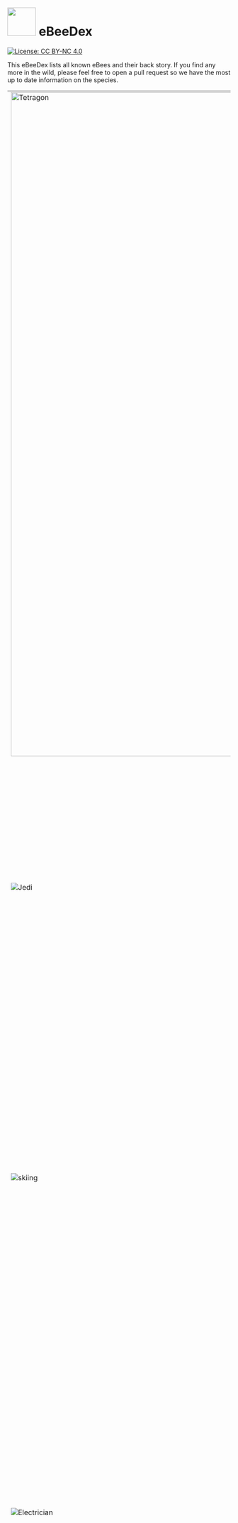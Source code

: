 # <img src="images/ebeeball.png" width="64"> eBeeDex

[![License: CC BY-NC 4.0](https://img.shields.io/badge/License-CC_BY--NC_4.0-lightgrey.svg)](LICENSE)

This eBeeDex lists all known eBees and their back story. If you find any more in the wild, please feel free to open a pull request so we have the most up to date information on the species.

<table>
  <tr>
    <td> <img src="images/tetragon-bee.png" alt="Tetragon" width="1500">
    </td>
    <td><a href="#Tetragon_eBee" id="Tetragon_eBee">#1: Tetragon eBee</a>
      <br>
      <br>
      Tetragon eBee is from the genus Tetragonula which is a kind of stingless bee. Tetragonula protect their hive in a collective effort, but without a stinger, Tetragon eBee took up his sword and shield. He spends his days observing the kernel and defending it from malicious actors.
    </td>
  </tr>
  <tr>
    <td> <img src="images/jedi-bee.png" alt="Jedi">
    </td>
    <td><a href="#Jedi_eBee_Obee-Wan_Kenobee" id="Jedi_eBee_Obee-Wan_Kenobee">#2: Jedi eBee (Obee-Wan Kenobee)</a>
      <br>
      <br>
      Obee-Wan Kenobee ranges across the galaxy defending colonies from moths, birds, ants, mites, mice, bears, and other malicious actors. Obee-Wan uses the Force to sense things happening in the kernel and his lightsaber for aggressive negotiations when a process gets out of line. Obee-Wan also taught Tetragon eBee everything he knows.
    </td>
  </tr>
  <tr>
    <td> <img src="images/skiing-bee.png" alt="skiing">
    </td>
    <td><a href="#Skiing_eBee" id="Skiing_eBee">#3: Skiing eBee</a>
      <br>
      <br>
      While many bees hibernate for winter, Skiing eBee loves to go where no bee has gone before. Growing up in the verdant vallies of Diavolezza, she always wondered what the Swiss people did when she was sleeping. Curiosity eventually got the better of Skiing eBee and she awoke to find a white winter wonderland. She strapped on a pair of skis and quickly progressed from the bunny hill to double blacks and hasn't looked back since.
    </td>
  </tr>
  <tr>
    <td> <img src="images/electrician-bee.png" alt="Electrician">
    </td>
    <td><a href="#Electrician_eBee" id="Electrician_eBee">#4: Electrician eBee</a>
      <br>
      <br>
      Pulses and signals are the daily lot for Electrician eBee. There's no wire, no circuit that she cannot tame. Of course, it helps when you're a creature sensitive to electromagnetic fields. Electrician eBee does her best to connect all parts of complex systems and makes it all work flawlessly. She won't hesitate to hook eBPF programs to electrical sockets if she has to. Or to report any misbehaving frequency... Wait! Could Electrician eBee be an undercover Secret Agent from the Hive?
    </td>
  </tr>
  <tr>
    <td> <img src="images/security-bee.png" alt="Security">
    </td>
    <td><a href="#Security_eBee" id="Security_eBee">#5: Security eBee</a>
      <br>
      <br>
      Security eBee is committed to ensure the well-being of all his community. He brings law, order, but also assistance and kindness to every bee in the Hive. He's often seen hard at work with his “STOP” sign, monitoring the traffic between honeycombs. Security eBee will sometimes be involved in investigations, but will defer complex cases to his friend, Detective eBee.
    </td>
  </tr>
  <tr>
    <td> <img src="images/detective-bee.png" alt="Detective">
    </td>
    <td><a href="#Detective_eBee" id="Detective_eBee">#6: Detective eBee</a>
      <br>
      <br>
      Another mystery to solve? This is a job for Detective eBee! He has an eye for details, and always keeps it open. Ever since his honey jar was stolen as a child, he's been tracking (and catching!) offenders. There's no bug better at finding clues, be it on the crime scene or deep in flow logs. One day he'll have Badger O'Flake, his sworn enemy, locked up for good. Will he need his all-powerful eBPF tools for that? Elementary, my dear eBee!
    </td>
  </tr>
  <tr>
    <td> <img src="images/beekeeper-bee.png" alt="Beekeeper">
    </td>
    <td><a href="#Beekeeper_eBee" id="Beekeeper_eBee">#7: Beekeeper eBee</a>
      <br>
      <br>
      Beekeeper eBee enjoys her life! She loves going outdoors for hiking, cycling, climbing, or staying comfortably home with a book and a warm cup of tea. Alas, this leaves her little time to gather pollen. But she gets help from her cousins, smaller honeybees, of whom she loves taking care. Ensuring every worker in the hive is healthy and happy brings her joy... And honey!
    </td>
  </tr>
  <tr>
    <td> <img src="images/astronaut-bee.png" alt="Astronaut">
    </td>
    <td><a href="#Astronaut_eBee" id="Astronaut_eBee">#8: Astronaut eBee</a>
      <br>
      <br>
      The Astronaut eBee was chosen among her hive for her deep technical skills, her precision at piloting, and her thirst for adventure. She travels through space to establish relationships with other intelligent species, promoting peaceful and mutually beneficial cooperation. She loves meeting youngsters and encourages them into becoming astronauts.
    </td>
  </tr>
  <tr>
    <td> <img src="images/webinar-bee.png" alt="Webinar">
    </td>
    <td><a href="#Webinar_eBee" id="Webinar_eBee">#9: Webinar eBee</a>
      <br>
      <br>
      Keeping up on the latest buzz in the community is no problem for Webinar eBee. Whether it be learning about faster networking, deeper observabiliy, or new security systems to keep honey safe from bears, there is always a new webinar to catch. It's not all just binging content though, Webinar eBee has been known to create some amazing Star Wars themed demos to inspire the next generation of eBees.
    </td>
  </tr>
  <tr>
    <td> <img src="images/teacher-bee.png" alt="Teacher">
    </td>
    <td><a href="#Teacher_eBee" id="Teacher_eBee">#10: Teacher eBee</a>
      <br>
      <br>
      eBPF is a rapidly developing technology and there is so much to learn! Never fear, Teacher eBee is here to help. From documentation to tutorials and labs, Teacher eBee is always coming out with new ways to educate and entertain the hive. NewBee eBee is often close to Teacher eBee to cross pollinate some learnings, but Teacher eBee is also known to create courses where even Daniel and Alexei can learn things.
    </td>
  </tr>
  <tr>
    <td> <img src="images/travel-bee.png" alt="Travel">
    </td>
    <td><a href="#Travel_eBee" id="Travel_eBee">#11: Travel eBee</a>
      <br>
      <br>
      Bees usually stick close to their hive, but after seeing all of the possibiles eBPF unlocks for the kernel, Travel eBee knew there was so much more to experience in the world. Working in open source, Travel eBee has also made friends all around the world and is always up for a chance to meet them in person for a beer or some nectar. Travel eBee has been to six continents so far and is just waiting for the invite from Tux to visit the seventh.
    </td>
  </tr>
  <tr>
    <td> <img src="images/santa-bee.png" alt="Santa">
    </td>
    <td><a href="#Santa_eBee" id="Santa_eBee">#12: Santa eBee</a>
      <br>
      <br>
      Originally from the southern hemisphere, Santa eBee enjoys frolicking through the summer flower meadows during the Christmas holiday season and giving small gifts to the rest of the hive to mark the festive holiday season at the end of the calendar year. While the northern bees are hunkered down for winter, Santa eBee meets with them virtually to give them a reminder of the summer days ahead.
    </td>
  </tr>
  <tr>
    <td> <img src="images/kind-bee.png" alt="Kind">
    </td>
    <td><a href="#Kind_eBee" id="Kind_eBee">#13: Kind eBee</a>
      <br>
      <br>
      Every bee working in the hive needs to be reminded sometimes to take time for themselves. Kind eBee is there to support the other bees in the hive by watching out for their emotional and mental well-being. She likes helping the rest of the hive find the right work-life balance and healthy life habits. She's also happy to provide a caring hug when its needed.
    </td>
  </tr>
  <tr>
    <td> <img src="images/public-speaking-bee.png" alt="Public Speaker">
    </td>
    <td><a href="#Public_Speaker_eBee" id="Public_Speaker_eBee">#14: Public Speaker eBee</a>
      <br>
      <br>
      The Public Speaker eBee loves to answer questions from the community. Whether it's in an AMA session, or quick Q&A after a conference talk, Public Speaker eBee enjoys a good thought-provoking question about eBPF-based projects. Public Speaker eBee is always eager to lend their microphone and help others be heard in the discussion.
    </td>
  </tr>
  <tr>
    <td> <img src="images/excel-bee.png" alt="excelBPF™">
    </td>
    <td><a href="#excelBPF_eBee" id="excelBPF_eBee">#15: excelBPF™ eBee</a>
      <br>
      <br>
      excelBPF™ eBee is a technology futurist, expert Excel user, and a bit of a practical joker who plays light-hearted <a href="https://ebpf.io/blog/launching-excel-bpf">April Fool's Day jokes</a> on people.  She's super excited about the promise of <a href="https://github.com/microsoft/ebpf-for-windows">eBPF for Windows</a> and wants to help the community think about what an eBPF empowered Windows experience would look like. Having fun by playing a joke with her Excel VBA skills is also in the books.
    </td>
  </tr>
  <tr>
    <td> <img src="images/celebration-bee.png" alt="Celebration">
    </td>
    <td><a href="#Celebration_eBee" id="Celebration_eBee">#16: Celebration eBee</a>
      <br>
      <br>
      Celebration eBee loves a good party! Whether it's birthdays, graduations, anniversaries, or a software release,  Celebration eBee is ready to celebrate each and every accomplishment and milestone happening in the hive.
    </td>
  </tr>
  <tr>
    <td> <img src="images/easter-egg-bee.png" alt="Easter Egg">
    </td>
    <td><a href="#Easter_Egg_eBee" id="Easter_Egg_eBee">#17: Easter Egg eBee</a>
      <br>
      <br>
      Easter Egg Ebee loves puzzles and hiding things.  She'll loves leaving little clues inside some of the instructional labs and other learning materials, clues to help solve cute puzzles she's come up with. Or sometimes she just leaves cute little easter eggs she'll hope you find just to make you smile.
    </td>
  </tr>
  <tr>
    <td> <img src="images/8bit-ctf-bee.png" alt="8-bit CTF">
    </td>
    <td><a href="#8-bit_CTF_eBee" id="8-bit_CTF_eBee">#18: 8-bit CTF eBee</a>
      <br>
      <br>
      We all love a good game of Capture the Flag, and 8-bit CTF eBee is no exception. 8-bit CTF eBee loves learning new technical tricks by watching how other people solve the same challenge. She also loves giving people hints when they get stuck, because what she loves best of all is watching people stretch themselves to achieve a new goal. You can find 8-bit CTF eBee hanging out with Congratulations eBee, they're best buds.
    </td>
  </tr>
  <tr>
    <td> <img src="images/new-bee.png" alt="new bee">
    </td>
    <td><a href="#NewBee_eBee" id="NewBee_eBee">#19: NewBee eBee</a>
      <br>
      <br>
      Everyone please give a warm welcome to newBee eBee.  NewBee is new to the community and the number of questions they have is only surpassed by their enthusiasm to learn. NewBee hasn't quite figured out what role they want to play in the Hive yet, so they'll be buzzing around the different teams meeting the other bees and learning from them.
    </td>
  </tr>
  <tr>
    <td> <img src="images/dei-force-bee.png" alt="DEI Force eBee">
    </td>
    <td><a href="#DEI_Force_eBee" id="DEI_Force_eBee">#20: DEI Force eBee</a>
      <br>
      <br>
      As a youngling, this eBee quickly realised he had something different from the others. It troubled him deeply as he grew up. But he held on and grew excellent at gymnastics. Attending a competition one day, he had a sudden revelation: he noticed that winners in every inter-hive competition - sports, engineering, space exploration challenges, and more - were always coming from hives or teams with the most diversity. His difference was a chance, after all! With the assistance of Jedi eBee, he turned his physical abilities towards fencing, to fight oppressors and become a champion of Diversity, Equity, and Inclusion, a spark of light and hope for minorities and unique individuals. At last, DEI Force eBee became a trustful member of the Jedi... and even started to fight to reduce the inequities inside of the Order!
    </td>
  </tr>
  <tr>
    <td> <img src="images/caribbean-bee.png" alt="Caribbean bee">
    </td>
    <td><a href="#Caribbean_eBee" id="Caribbean_eBee">#21: Caribbean eBee</a>
      <br>
      <br>
      What do you need a backstory for when you're resting on a hamoc under a gentle breeze, on the warm and sunny beaches of a Caribbean island? There's no place like the seashore to meet with friends and discuss new networking designs (Oh wait, I'm hearing that Skiing eBee disagrees with this statement). Caribbean eBee invites you for some fun and relaxation. Take a seat next to her. Sip your honey-rum-coconut juice. Listen to the lulling sound of the waves. Enjoy.
    </td>
    <tr>
      <td> <img src="images/holiday-bee.png" alt="Holiday bee">
      </td>
      <td><a href="#Holiday_eBee" id="Holiday_eBee">#22: Holiday eBee</a>
        <br>
        <br>
        The holidays are a time to come together and celebrate everything that has happened in the last year and Holiday eBee takes this task seriously. From decking the halls to exchanging red envelopes to cooking Latkes, no detail is left unnoticed by Holiday eBee when it comes to making traditions come alive. Holiday eBee is from northern latitudes so really enjoys hanging out with Skiing eBee around the holidays too.
      </td>
    </tr>
    <tr>
      <td> <img src="images/audit-bee.png" alt="audit bee">
      </td>
      <td><a href="#Audit_eBee" id="Audit_eBee">#23: Audit eBee</a>
        <br>
        <br>
        The hive is always a-buzz with activity, but not all of is always good. Audit eBee is behind the scenes checking to be sure everything is in working order - is that pollen packet going to the right address, should that bee be able to access that honeycomb, and most importantly is there enough honey for the Queen Bee. While not the most visible job, Audit eBee loves ensuring that the hive stays safe and efficient so that others can enjoy the honey of their labor.
      </td>
    </tr>
    <tr>
      <td> <img src="images/bounty-hunter-bee.png" alt="Bounty Hunter">
      </td>
      <td><a href="#Bounty_Hunter_eBee" id="Bounty_Hunter_eBee">#24: Bounty Hunter eBee</a>
        <br>
        <br>
        Another former student from Jedi eBee, Bounty Hunter eBee didn't feel like embracing the Code, and preferred to put on his robust Honeysteel armor and his full-featured pack to look for relentless action. He remains a very close friend to Tetragon eBee. What the latter does for justice, the former tends to do for credits, but they often join forces on delicate missions. Together they signal the end of the party to the most villainous processes, flood packets, or other creatures from the Outer Rim. Between two commissions, Bounty Hunter eBee loves visiting baby eBees at the orphanage where he grew up. He tells stories and helps the younglings as much as he can. This is the way!
      </td>
    </tr>
    <tr>
      <td> <img src="images/summer-school-bee.png" alt="Summer School">
      </td>
      <td><a href="#Summer_School_eBee" id="Summer_School_eBee">#25: Summer School eBee</a>
        <br>
        <br>
        Caribbean eBee may already be at the beach for summer holiday, but Summer School eBee is heads down learning about the latest developments in cloud native. In such a quickly developing field as eBPF, there is never enough time to keep up with everything happening and summer school can be a great refresher. With all of the new projects, use cases, and features that Summer School eBee learns from Teacher eBee during the break, you'll be sure to see them answering a lot of NewBee's questions in the fall.
      </td>
    </tr>
    <tr>
      <td> <img src="images/bulldozer-bee.png" alt="Bulldozer">
      </td>
      <td><a href="#Bulldozer_eBee" id="Bulldozer_eBee">#26: Bulldozer eBee</a>
        <br>
        <br>
        Infrastructure is a constant work in progress. There is always something that needs to be built, replaced, upgraded, or renewed. Luckily, Bulldozer eBee is on the job. You'll often see him out in the field digging trenches for fiber or laying the groundwork for a new Internet exchange point. Once he is finished, Electrician eBee is often right behind him to start up the real wiring. There is also a persistent rumour circulating in the hive that Bulldozer eBee occasionally digs caches to store emergency honey supplies.
      </td>
    </tr>
    <tr>
      <td> <img src="images/reading-bee.png" alt="Reading">
      </td>
      <td><a href="#Reading_eBee" id="Reading_eBee">#27: Reading eBee</a>
        <br>
        <br>
        With her head always in a book, Reading eBee seems to be lost in the clouds. Being distracted from the buzzing of daily life doesn't mean she isn't smart, if fact Reading eBee is a well of knowledge. From being able to quote passages from Liz Rice's latest book to knowing all of the top 20 use cases for Cilium, Reading eBee can provide information sweeter than honey. Don't give her an ebook though, she loves the sensory experience of cracking open a freshly printed book or smelling the decades of dust from books hidden away on the top shelf.
      </td>
    </tr>
    <tr>
      <td> <img src="images/hiking-bee.png" alt="Hiking">
      </td>
      <td><a href="#Hiking_eBee" id="Hiking_eBee">#28: Hiking eBee</a>
        <br>
        <br>
        Armed with a backpack filled with snacks and a sense of adventure, Hiking eBee is always on the lookout for peak experiences. This eBee is no stranger to challenges. They carefully navigate rocky paths, leap across babbling streams, and scale steep cliffs, always driven by an unwavering appreciation for the outdoors. Along the way, they encounter fellow creatures of the mountain, from deer grazing to inquisitive squirrels, forging connections and cherishing the natural world. As they navigate challenging paths and form bonds with the mountain's residents, they find kindred spirits among their fellow eBees, like the tech-savvy Electrician eBee, who illuminates their night hikes with electric lanterns.
      </td>
    </tr>
    <tr>
      <td> <img src="images/guardian-bee.png" alt="Guardian">
      </td>
      <td><a href="#Guardian_eBee" id="Guardian_eBee">#29: Guardian eBee</a>
        <br>
        <br>
        With a keen sense of duty, Guardian eBee is always on alert, tirelessly monitoring the hive for any signs of trouble or intrusion. They are no stranger to challenges, navigating the intricate network of honeycombs, ensuring that every nook and cranny is secure. Guardian eBee draws inspiration from Detective eBee's eye for detail, Security eBee's dedication to maintaining order, and Jedi eBee's wisdom in the ways of defense and protection. As they tirelessly safeguard the hive, they find strength and camaraderie in their fellow eBees, making every day a new opportunity to protect and serve.
      </td>
    </tr>
    <tr>
      <td> <img src="images/graduation-bee.png" alt="Graduation Bee" width="1500">
      </td>
      <td><a href="#Graduation_eBee" id="Graduation_eBee">#30: Graduation eBee</a>
        <br>
        <br>
        In the bustling world of Kubernetes, there fluttered a diligent eBee named Graduation. With a keen sense of connectivity and a deep understanding of eBPF magic, Graduation eBee set out to interweave the vast network of Kubernetes clusters. His journey began as a simple CNI craftsman, but with unwavering dedication, he evolved into a master of networking, security, and observability. On a memorable day in October 2023, the Cloud Native Computing Foundation recognized his remarkable transformation, celebrating his graduation with grand festivity.
      </td>
    </tr>
    <tr>
      <td> <img src="images/sledding-bee.png" alt="Sledding eBee">
      </td>
      <td><a href="#Sledding_eBee" id="Sledding_eBee">#31: Sledding eBee</a>
        <br>
        <br>
        Winter is here, and a thrill and adventure-seeking eBee, Sledding eBee, isn't shy about being outdoors. She packs her winter gear, not forgetting the sled, and off she goes. She sees the sled as more than just a tool for downhill thrills—it's a means to foster camaraderie in her community. Sledding eBee shares the season with her favorite buddies, Holiday eBee and Skiing eBee. Winter for Sledding eBee is a canvas of laughter, friendship, and heartwarming moments, all accompanied by the joy of a simple cup of hot chocolate.
      </td>
    </tr>
    <tr>
      <td> <img src="images/router-bee.png" alt="Router eBee">
      </td>
      <td><a href="#Router_eBee" id="Router_eBee">#32: Router eBee</a>
        <br>
        <br>
        Router eBee is the master navigator of the digital realm. Always equipped with his routing tables and IP addresses, he thrives in environments where connections are key. Every packet of data is a little traveler, and it's his mission to guide them safely to their destination, whether within a single cluster or across vast, interconnected networks or worlds. With his sharp instincts, Router eBee ensures that no path is ever too complex because it’s not just about the destination—it’s about finding the best path and creating harmony in the constant flow of data. Wherever there’s a need for smart routing and reliable connections, Router eBee is always there, weaving networks together with precision and grace.
      </td>
    </tr>
    <tr>
      <td> <img src="images/multi-network-bee.png" alt="Multi-Network eBee">
      </td>
      <td><a href="#Multi-Network_eBee" id="Multi-Network_eBee">#33: Multi-Network eBee</a>
        <br>
        <br>
        Always up for a new technical adventure, Multi-Network eBee jumps from one network to another with ease, handling multiple clusters and service meshes like second nature. She doesn’t just see multi-networking as a job—it’s her way of creating seamless connections across complex infrastructures. Whether she's linking isolated zones or bridging hybrid clouds, Multi-Network eBee is always in the thick of it. For Multi-Network eBee, it’s not just about managing traffic—it’s about building a more connected world, one more network at a time.
      </td>
    </tr>
    <tr>
      <td> <img src="images/vr-bee.png" alt="VR eBee" width="1500">
      </td>
      <td><a href="#VR_eBee" id="VR_eBee">#34: VR eBee</a>
        <br>
        <br>
        VR eBee is at home in the virtual world of Kubernetes clusters and cloud native infrastructure. Navigating between pods, services, and nodes, she brings a new dimension to cluster management by visualizing the network and interconnections in 3D space. Whether it’s monitoring traffic flows, troubleshooting networks, or finding malicious actors in the honey pot, VR eBee transforms complex cloud-native environments into interactive, immersive experiences. Her favorite part of Cilium is Hubble because managing Kubernetes isn’t just about code—it's about seeing the entire system in real-time and using that information to optimize it.
      </td>
    </tr>
    <tr>
      <td> <img src="images/lego-bee.png" alt="Lego eBee" width="1500">
      </td>
      <td><a href="#Lego_eBee" id="Lego_eBee">#35: Lego eBee</a>
        <br>
        <br>
        Lego eBee loves piecing together complex cloud native environments. With a knack for modular design, building secure, scalable systems is as easy as snapping bricks together. Whether configuring network policies or fortifying security layers, Lego eBee ensures everything locks into place seamlessly to create resilient cloud infrastructures that adapt and grow to users demands. For Lego eBee, building isn’t just about putting parts together—it’s about crafting secure, dynamic systems where every piece plays a vital role.
      </td>
    </tr>
    <tr>
      <td> <img src="images/wizard-bee.png" alt="Wizard eBee" width="1500">
      </td>
      <td><a href="#Wizard_eBee" id="Wizard_eBee">#36: Wizard eBee</a>
        <br>
        <br>
        Wizard eBee wields the mystical powers of eBPF in the Kubernetes universe. To many, eBPF seems like magic—transforming complex network, security, and observability tasks into effortless feats. With his enchanted toolkit, Wizard eBee uses eBPF to cast powerful spells that teleport packets, lock away cluster secretes, and illuminate what couldn't be seen before. For Wizard eBee, eBPF isn’t just a tool; it’s the magic that makes Kubernetes clusters run smoothly and securely, revealing insights and capabilities that seem almost supernatural.
      </td>
    </tr>
    <tr>
      <td> <img src="images/eBee-Rocket.png" alt="Rocket eBee">
      </td>
      <td><a href="#Rocket_eBee" id="Rocket_eBee">#37: Rocket eBee</a>
        <br>
        <br>
        When eBee needs to reach new heights in network security and performance, there's no better way than to hop on a rocket! With Isovalent's advanced capabilities fueling the mission, eBee is off to accelerate the transformation of cloud native networking. This isn’t just any rocket ride — it's a journey powered by the innovation of eBPF, soaring to the stars to bring the power of Cilium to the forefront of the cloud native ecosystem. Hold on tight, eBee, it’s going to be a thrilling ride!
      </td>
    </tr>
      <td> <img src="images/british-gentlebee.png" alt="Distinguished eBee">
      </td>
      <td><a href="#Distinguished_eBee" id="Distinguished_eBee">#38: Distinguished eBee</a>
        <br>
        <br>
        Spotted frequenting afternoon tea and solving mysteries with unparalleled poise, Distinguished eBee brings a touch of class to the hive. With a fine tweed suit, trusty cane, and a steaming cup of Earl Grey always in hand, this eBee embodies refinement, wit, and the spirit of a true gentlebee. Mind the moustache — it's been known to twirl when a clever idea strikes.
      </td>
</table>

We hope you enjoy the eBeeDex! As you can see from the LICENSE file, you're welcome to use these eBees for non-commercial purposes. Please make sure you give attribution to Isovalent, linking either to [this repo](https://github.com/isovalent/ebeedex) or to [isovalent.com](isovalent.com).

